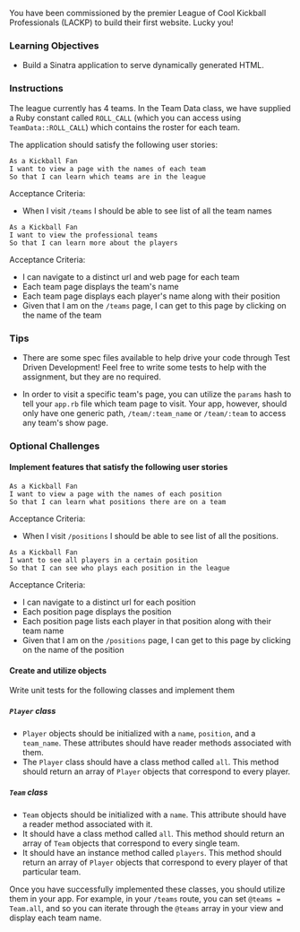 You have been commissioned by the premier League of Cool Kickball Professionals (LACKP) to build their first website. Lucky you!

### Learning Objectives

* Build a Sinatra application to serve dynamically generated HTML.

### Instructions

The league currently has 4 teams. In the Team Data class, we have supplied a Ruby constant called `ROLL_CALL` (which you can access using `TeamData::ROLL_CALL`) which contains the roster for each team.

The application should satisfy the following user stories:

```no-highlight
As a Kickball Fan
I want to view a page with the names of each team
So that I can learn which teams are in the league
```

Acceptance Criteria:

* When I visit `/teams` I should be able to see list of all the team names

```no-highlight
As a Kickball Fan
I want to view the professional teams
So that I can learn more about the players
```

Acceptance Criteria:

* I can navigate to a distinct url and web page for each team
* Each team page displays the team's name
* Each team page displays each player's name along with their position
* Given that I am on the `/teams` page, I can get to this page by clicking on the name of the team

### Tips

* There are some spec files available to help drive your code through Test Driven Development! Feel free to write some tests to help with the assignment, but they are no required.

* In order to visit a specific team's page, you can utilize the `params` hash to tell your `app.rb` file which team page to visit. Your app, however, should only have one generic path, `/team/:team_name` or `/team/:team` to access any team's show page.

### Optional Challenges
#### Implement features that satisfy the following user stories

```no-highlight
As a Kickball Fan
I want to view a page with the names of each position
So that I can learn what positions there are on a team
```

Acceptance Criteria:

* When I visit `/positions` I should be able to see list of all the positions.

```no-highlight
As a Kickball Fan
I want to see all players in a certain position
So that I can see who plays each position in the league
```

Acceptance Criteria:

* I can navigate to a distinct url for each position
* Each position page displays the position
* Each position page lists each player in that position along with their team name
* Given that I am on the `/positions` page, I can get to this page by clicking on the name of the position

#### Create and utilize objects

Write unit tests for the following classes and implement them

##### `Player` class
* `Player` objects should be initialized with a `name`, `position`, and a `team_name`. These attributes should have reader methods associated with them.
* The `Player` class should have a class method called `all`. This method should return an array of `Player` objects that correspond to every player.

##### `Team` class
* `Team` objects should be initialized with a `name`. This attribute should have a reader method associated with it.
* It should have a class method called `all`. This method should return an array of `Team` objects that correspond to every single team.
* It should have an instance method called `players`. This method should return an array of `Player` objects that correspond to every player of that particular team.

Once you have successfully implemented these classes, you should utilize them in your app. For example, in your `/teams` route, you can set `@teams = Team.all`, and so you can iterate through the `@teams` array in your view and display each team name.
